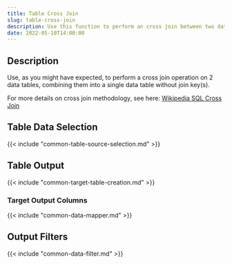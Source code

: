 ```yaml
---
title: Table Cross Join
slug: table-cross-join
description: Use this function to perform an cross join between two data tables
date: 2022-05-10T14:00:00
---
```



## Description


Use, as you might have expected, to perform a cross join operation on 2 data tables, combining them into a single data table without join key(s).


For more details on cross join methodology, see here: [Wikipedia SQL Cross Join](https://en.wikipedia.org/wiki/Join_%28SQL%29#Cross_join)



## Table Data Selection

{{< include "common-table-source-selection.md" >}}


## Table Output


{{< include "common-target-table-creation.md" >}}



### Target Output Columns


{{< include "common-data-mapper.md" >}}


## Output Filters


{{< include "common-data-filter.md" >}}

